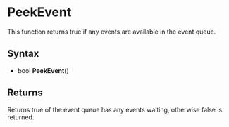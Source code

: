 # PeekEvent #
This function returns true if any events are available in the event queue.

## Syntax ##
- bool **PeekEvent**()

## Returns ##
Returns true of the event queue has any events waiting, otherwise false is returned.
